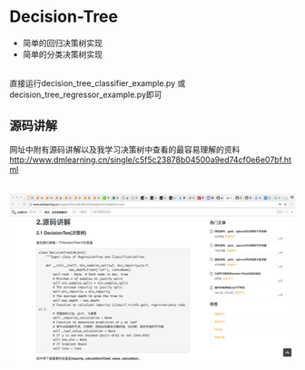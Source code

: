 # Decision-Tree
*  简单的回归决策树实现
*  简单的分类决策树实现
<br>
直接运行decision_tree_classifier_example.py 或 decision_tree_regressor_example.py即可<br>



源码讲解
------
网址中附有源码讲解以及我学习决策树中查看的最容易理解的资料
http://www.dmlearning.cn/single/c5f5c23878b04500a9ed74cf0e6e07bf.html<br>
<br>
<br>
![image](https://github.com/RRdmlearning/DecisionTree/blob/master/code.png)
